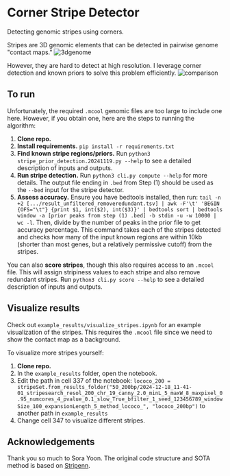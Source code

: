 # Corner Stripe Detector

Detecting genomic stripes using corners. 

Stripes are 3D genomic elements that can be detected in pairwise genome "contact maps." 
![3dgenome](https://github.com/user-attachments/assets/22947d16-a2a3-4f29-8677-44c2f92c4062)

However, they are hard to detect at high resolution. I leverage corner detection and known priors to solve this problem efficiently.
![comparison](https://github.com/user-attachments/assets/f38beb53-aca3-4149-8691-0986f83e961e)


## To run
Unfortunately, the required `.mcool` genomic files are too large to include one here. However, if you obtain one, here are the steps to running the algorithm:
1. **Clone repo.**
2. **Install requirements.** `pip install -r requirements.txt`
3. **Find known stripe regions/priors.** Run `python3 stripe_prior_detection.20241119.py --help` to see a detailed description of inputs and outputs.
4. **Run stripe detection.** Run `python3 cli.py compute --help` for more details. The output file ending in `.bed` from Step (1) should be used as the `--bed` input for the stripe detector.
5. **Assess accuracy.** Ensure you have bedtools installed, then run:
`
tail -n +2 [.../result_unfiltered_removeredundant.tsv] | awk -F'\t' 'BEGIN {OFS="\t"} {print $1, int($2), int($3)}' | bedtools sort | bedtools window -a [prior peaks from step (1) .bed] -b stdin -u -w 10000 | wc -l
`. Then, divide by the number of peaks in the prior file to get accuracy percentage. This command takes each of the stripes detected and checks how many of the input known regions are within 10kb (shorter than most genes, but a relatively permissive cutoff) from the stripes.

You can also **score stripes**, though this also requires access to an `.mcool` file. This will assign stripiness values to each stripe and also remove redundant stripes. Run `python3 cli.py score --help` to see a detailed description of inputs and outputs. 

## Visualize results
Check out `example_results/visualize_stripes.ipynb` for an example visualization of the stripes. This requires the `.mcool` file since we need to show the contact map as a background.

To visualize more stripes yourself:
1. **Clone repo.**
2. In the `example_results` folder, open the notebook.
3. Edit the path in cell 337 of the notebook: `lococo_200 = stripeSet.from_results_folder("50_200bp/2024-12-18_11-41-01_stripesearch_resol_200_chr_19_canny_2.0_minL_5_maxW_8_maxpixel_0.95_numcores_4_pvalue_0.1_slow_True_bfilter_1_seed_123456789_windowSize_100_expansionLength_5_method_lococo_", "lococo_200bp")` to another path in `example_results`
4. Change cell 347 to visualize different stripes.

## Acknowledgements
Thank you so much to Sora Yoon. The original code structure and SOTA method is based on [Stripenn](https://github.com/ysora/stripenn).
